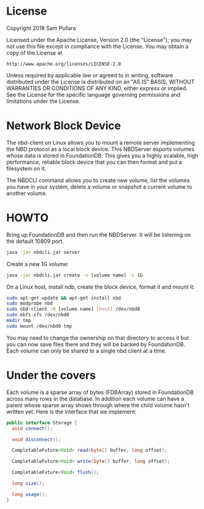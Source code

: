 License
=======

Copyright 2018 Sam Pullara

Licensed under the Apache License, Version 2.0 (the "License");
you may not use this file except in compliance with the License.
You may obtain a copy of the License at

    http://www.apache.org/licenses/LICENSE-2.0

Unless required by applicable law or agreed to in writing, software
distributed under the License is distributed on an "AS IS" BASIS,
WITHOUT WARRANTIES OR CONDITIONS OF ANY KIND, either express or implied.
See the License for the specific language governing permissions and
limitations under the License.

Network Block Device
====================

The nbd-client on Linux allows you to mount a remote server implementing the NBD protocol
as a local block device. This NBDServer exports volumes whose data is stored in
FoundationDB. This gives you a highly scalable, high performance, reliable block device that
you can then format and put a filesystem on it.

The NBDCLI command allows you to create new volume, list the volumes you have in your system,
delete a volume or snapshot a current volume to another volume.

HOWTO
=====

Bring up FoundationDB and then run the NBDServer. It will be listening on the default 10809 port.

```bash
java -jar nbdcli.jar server
```

Create a new 1G volume:

```bash
java -jar nbdcli.jar create -n [volume name] -s 1G 
```

On a Linux host, install ndb, create the block device, format it and mount it:

```bash
sudo apt-get update && apt-get install nbd
sudo modprobe nbd
sudo nbd-client -N [volume name] [host] /dev/nbd0
sudo mkfs.xfs /dev/nbd0
mkdir tmp
sudo mount /dev/nbd0 tmp
```

You may need to change the ownership on that directory to access it but you can now save files
there and they will be backed by FoundationDB. Each volume can only be shared to a single nbd client
at a time. 

Under the covers
================

Each volume is a sparse array of bytes (FDBArray) stored in FoundationDB across many rows in the database. In addition
each volume can have a parent whose sparse array shows through where the child volume hasn't written yet. Here is the
interface that we implement:

```java
public interface Storage {
  void connect();

  void disconnect();

  CompletableFuture<Void> read(byte[] buffer, long offset);

  CompletableFuture<Void> write(byte[] buffer, long offset);

  CompletableFuture<Void> flush();

  long size();

  long usage();
}
```
